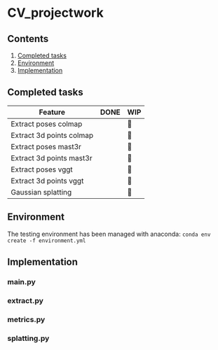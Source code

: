 # CV_projectwork

## Contents

1. [Completed tasks](#completed-tasks)
2. [Environment](#environment)
3. [Implementation](#implementation)

## Completed tasks

|  Feature   | DONE  | WIP |
|-----|---|---|
| Extract poses colmap |  | 🔁 |
| Extract 3d points colmap |  | 🔁 |
| Extract poses mast3r |  | 🔁 |
| Extract 3d points mast3r |  | 🔁 |
| Extract poses vggt |  | 🔁 |
| Extract 3d points vggt |  | 🔁 |
| Gaussian splatting  |  | 🔁 |

## Environment

The testing environment has been managed with anaconda:
`conda env create -f environment.yml`

## Implementation

### main.py

### extract.py

### metrics.py

### splatting.py
